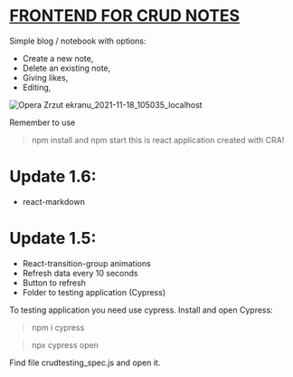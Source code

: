 # [FRONTEND FOR CRUD NOTES](https://piotrkocrud64.netlify.app)

Simple blog / notebook with options:
- Create a new note,
- Delete an existing note,
- Giving likes,
- Editing,


![Opera Zrzut ekranu_2021-11-18_105035_localhost](https://user-images.githubusercontent.com/77500425/142394226-59a5019a-33f0-4452-88e3-196acead8b96.png)

Remember to use 
> npm install
and
> npm start
this is react application created with CRA!

# Update 1.6:
- react-markdown

# Update 1.5:
- React-transition-group animations
- Refresh data every 10 seconds
- Button to refresh
- Folder to testing application (Cypress)

To testing application you need use cypress. Install and open Cypress:

> npm i cypress

> npx cypress open

Find file crudtesting_spec.js and open it.
